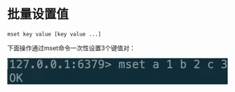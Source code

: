 # 批量设置值

```text
mset key value [key value ...]
```

下面操作通过mset命令一次性设置3个键值对：

![](../../.gitbook/assets/image%20%2819%29.png)

